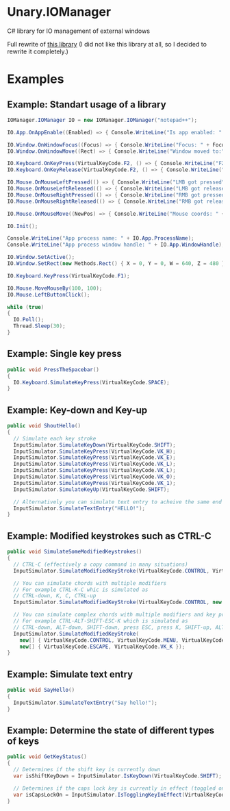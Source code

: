 # Unary.IOManager
C# library for IO management of external windows

Full rewrite of [this library](https://github.com/michaelnoonan/inputsimulator) (I did not like this library at all, so I decided to rewrite it completely.)

Examples
==========

Example: Standart usage of a library
-------------
```csharp
IOManager.IOManager IO = new IOManager.IOManager("notepad++");

IO.App.OnAppEnable((Enabled) => { Console.WriteLine("Is app enabled: " + Enabled); });

IO.Window.OnWindowFocus((Focus) => { Console.WriteLine("Focus: " + Focus); });
IO.Window.OnWindowMove((Rect) => { Console.WriteLine("Window moved to:" + Rect); });

IO.Keyboard.OnKeyPress(VirtualKeyCode.F2, () => { Console.WriteLine("F2 got pressed"); });
IO.Keyboard.OnKeyRelease(VirtualKeyCode.F2, () => { Console.WriteLine("F2 got released"); });

IO.Mouse.OnMouseLeftPressed(() => { Console.WriteLine("LMB got pressed"); });
IO.Mouse.OnMouseLeftReleased(() => { Console.WriteLine("LMB got released"); });
IO.Mouse.OnMouseRightPressed(() => { Console.WriteLine("RMB got pressed"); });
IO.Mouse.OnMouseRightReleased(() => { Console.WriteLine("RMB got released"); });

IO.Mouse.OnMouseMove((NewPos) => { Console.WriteLine("Mouse coords: " + NewPos); });

IO.Init();

Console.WriteLine("App process name: " + IO.App.ProcessName);
Console.WriteLine("App process window handle: " + IO.App.WindowHandle);

IO.Window.SetActive();
IO.Window.SetRect(new Methods.Rect() { X = 0, Y = 0, W = 640, Z = 480 });

IO.Keyboard.KeyPress(VirtualKeyCode.F1);

IO.Mouse.MoveMouseBy(100, 100);
IO.Mouse.LeftButtonClick();

while (true)
{
  IO.Poll();
  Thread.Sleep(30);
}
```

Example: Single key press
-------------
```csharp
public void PressTheSpacebar()
{
  IO.Keyboard.SimulateKeyPress(VirtualKeyCode.SPACE);
}
```

Example: Key-down and Key-up
------------
```csharp
public void ShoutHello()
{
  // Simulate each key stroke
  InputSimulator.SimulateKeyDown(VirtualKeyCode.SHIFT);
  InputSimulator.SimulateKeyPress(VirtualKeyCode.VK_H);
  InputSimulator.SimulateKeyPress(VirtualKeyCode.VK_E);
  InputSimulator.SimulateKeyPress(VirtualKeyCode.VK_L);
  InputSimulator.SimulateKeyPress(VirtualKeyCode.VK_L);
  InputSimulator.SimulateKeyPress(VirtualKeyCode.VK_O);
  InputSimulator.SimulateKeyPress(VirtualKeyCode.VK_1);
  InputSimulator.SimulateKeyUp(VirtualKeyCode.SHIFT);

  // Alternatively you can simulate text entry to acheive the same end result
  InputSimulator.SimulateTextEntry("HELLO!");
}
```

Example: Modified keystrokes such as CTRL-C
--------------
```csharp
public void SimulateSomeModifiedKeystrokes()
{
  // CTRL-C (effectively a copy command in many situations)
  InputSimulator.SimulateModifiedKeyStroke(VirtualKeyCode.CONTROL, VirtualKeyCode.VK_C);

  // You can simulate chords with multiple modifiers
  // For example CTRL-K-C whic is simulated as
  // CTRL-down, K, C, CTRL-up
  InputSimulator.SimulateModifiedKeyStroke(VirtualKeyCode.CONTROL, new [] {VirtualKeyCode.VK_K, VirtualKeyCode.VK_C});

  // You can simulate complex chords with multiple modifiers and key presses
  // For example CTRL-ALT-SHIFT-ESC-K which is simulated as
  // CTRL-down, ALT-down, SHIFT-down, press ESC, press K, SHIFT-up, ALT-up, CTRL-up
  InputSimulator.SimulateModifiedKeyStroke(
    new[] { VirtualKeyCode.CONTROL, VirtualKeyCode.MENU, VirtualKeyCode.SHIFT },
    new[] { VirtualKeyCode.ESCAPE, VirtualKeyCode.VK_K });
}
```

Example: Simulate text entry
--------
```csharp
public void SayHello()
{
  InputSimulator.SimulateTextEntry("Say hello!");
}
```

Example: Determine the state of different types of keys
------------
```csharp
public void GetKeyStatus()
{
  // Determines if the shift key is currently down
  var isShiftKeyDown = InputSimulator.IsKeyDown(VirtualKeyCode.SHIFT);

  // Determines if the caps lock key is currently in effect (toggled on)
  var isCapsLockOn = InputSimulator.IsTogglingKeyInEffect(VirtualKeyCode.CAPITAL);
}
```

